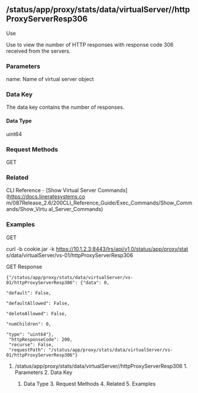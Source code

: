 ## /status/app/proxy/stats/data/virtualServer/<name>/httpProxyServerResp306

Use

Use to view the number of HTTP responses with response code 306 received from
the servers.

### Parameters

name: Name of virtual server object

### Data Key

The data key contains the number of responses.

#### Data Type

uint64

### Request Methods

GET

### Related

CLI Reference - [Show Virtual Server Commands](https://docs.lineratesystems.co
m/087Release_2.6/200CLI_Reference_Guide/Exec_Commands/Show_Commands/Show_Virtu
al_Server_Commands)

### Examples

GET

curl -b cookie.jar -k https://10.1.2.3:8443/lrs/api/v1.0/status/app/proxy/stat
s/data/virtualServer/vs-01/httpProxyServerResp306

GET Response

    
    
    {"/status/app/proxy/stats/data/virtualServer/vs-01/httpProxyServerResp306": {"data": 0,
                                                                               "default": False,
                                                                               "defaultAllowed": False,
                                                                               "deleteAllowed": False,
                                                                               "numChildren": 0,
                                                                               "type": "uint64"},
     "httpResponseCode": 200,
     "recurse": False,
     "requestPath": "/status/app/proxy/stats/data/virtualServer/vs-01/httpProxyServerResp306"}
    

  1. /status/app/proxy/stats/data/virtualServer/<name>/httpProxyServerResp306
    1. Parameters
    2. Data Key
      1. Data Type
    3. Request Methods
    4. Related
    5. Examples


